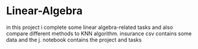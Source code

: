 # Linear-Algebra

in this project i complete some linear algebra-related tasks and also compare different methods to KNN algorithm.
insurance csv contains some data and the j. notebook contains the project and tasks
